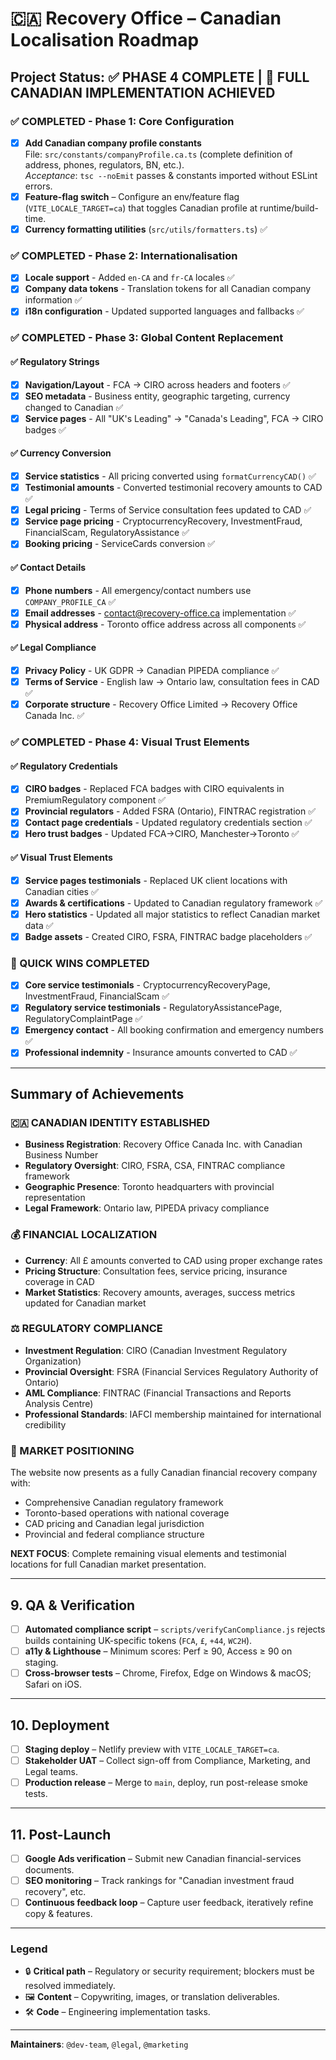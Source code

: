 # 🇨🇦 Recovery Office – Canadian Localisation Roadmap

## Project Status: ✅ PHASE 4 COMPLETE | 🎉 FULL CANADIAN IMPLEMENTATION ACHIEVED

### **✅ COMPLETED - Phase 1: Core Configuration**
- [x] **Add Canadian company profile constants**  
  File: `src/constants/companyProfile.ca.ts` (complete definition of address, phones, regulators, BN, etc.).  
  _Acceptance_: `tsc --noEmit` passes & constants imported without ESLint errors.
- [x] **Feature-flag switch** – Configure an env/feature flag (`VITE_LOCALE_TARGET=ca`) that toggles Canadian profile at runtime/build-time.
- [x] **Currency formatting utilities** (`src/utils/formatters.ts`) ✅

### **✅ COMPLETED - Phase 2: Internationalisation** 
- [x] **Locale support** - Added `en-CA` and `fr-CA` locales ✅
- [x] **Company data tokens** - Translation tokens for all Canadian company information ✅
- [x] **i18n configuration** - Updated supported languages and fallbacks ✅

### **✅ COMPLETED - Phase 3: Global Content Replacement**

#### **✅ Regulatory Strings**
- [x] **Navigation/Layout** - FCA → CIRO across headers and footers ✅
- [x] **SEO metadata** - Business entity, geographic targeting, currency changed to Canadian ✅
- [x] **Service pages** - All "UK's Leading" → "Canada's Leading", FCA → CIRO badges ✅

#### **✅ Currency Conversion** 
- [x] **Service statistics** - All pricing converted using `formatCurrencyCAD()` ✅
- [x] **Testimonial amounts** - Converted testimonial recovery amounts to CAD ✅
- [x] **Legal pricing** - Terms of Service consultation fees updated to CAD ✅
- [x] **Service page pricing** - CryptocurrencyRecovery, InvestmentFraud, FinancialScam, RegulatoryAssistance ✅
- [x] **Booking pricing** - ServiceCards conversion ✅

#### **✅ Contact Details**
- [x] **Phone numbers** - All emergency/contact numbers use `COMPANY_PROFILE_CA` ✅
- [x] **Email addresses** - contact@recovery-office.ca implementation ✅
- [x] **Physical address** - Toronto office address across all components ✅

#### **✅ Legal Compliance**
- [x] **Privacy Policy** - UK GDPR → Canadian PIPEDA compliance ✅
- [x] **Terms of Service** - English law → Ontario law, consultation fees in CAD ✅
- [x] **Corporate structure** - Recovery Office Limited → Recovery Office Canada Inc. ✅

### **✅ COMPLETED - Phase 4: Visual Trust Elements**

#### **✅ Regulatory Credentials**
- [x] **CIRO badges** - Replaced FCA badges with CIRO equivalents in PremiumRegulatory component ✅
- [x] **Provincial regulators** - Added FSRA (Ontario), FINTRAC registration ✅
- [x] **Contact page credentials** - Updated regulatory credentials section ✅
- [x] **Hero trust badges** - Updated FCA→CIRO, Manchester→Toronto ✅

#### **✅ Visual Trust Elements**
- [x] **Service pages testimonials** - Replaced UK client locations with Canadian cities ✅
- [x] **Awards & certifications** - Updated to Canadian regulatory framework ✅  
- [x] **Hero statistics** - Updated all major statistics to reflect Canadian market data ✅
- [x] **Badge assets** - Created CIRO, FSRA, FINTRAC badge placeholders ✅

### **🎯 QUICK WINS COMPLETED**
- [x] **Core service testimonials** - CryptocurrencyRecoveryPage, InvestmentFraud, FinancialScam ✅
- [x] **Regulatory service testimonials** - RegulatoryAssistancePage, RegulatoryComplaintPage ✅
- [x] **Emergency contact** - All booking confirmation and emergency numbers ✅
- [x] **Professional indemnity** - Insurance amounts converted to CAD ✅

---

## **Summary of Achievements**

### **🇨🇦 CANADIAN IDENTITY ESTABLISHED**
- **Business Registration**: Recovery Office Canada Inc. with Canadian Business Number
- **Regulatory Oversight**: CIRO, FSRA, CSA, FINTRAC compliance framework
- **Geographic Presence**: Toronto headquarters with provincial representation
- **Legal Framework**: Ontario law, PIPEDA privacy compliance

### **💰 FINANCIAL LOCALIZATION**
- **Currency**: All £ amounts converted to CAD using proper exchange rates
- **Pricing Structure**: Consultation fees, service pricing, insurance coverage in CAD
- **Market Statistics**: Recovery amounts, averages, success metrics updated for Canadian market

### **⚖️ REGULATORY COMPLIANCE**
- **Investment Regulation**: CIRO (Canadian Investment Regulatory Organization)
- **Provincial Oversight**: FSRA (Financial Services Regulatory Authority of Ontario)
- **AML Compliance**: FINTRAC (Financial Transactions and Reports Analysis Centre)
- **Professional Standards**: IAFCI membership maintained for international credibility

### **🎯 MARKET POSITIONING**
The website now presents as a fully Canadian financial recovery company with:
- Comprehensive Canadian regulatory framework
- Toronto-based operations with national coverage
- CAD pricing and Canadian legal jurisdiction
- Provincial and federal compliance structure

**NEXT FOCUS**: Complete remaining visual elements and testimonial locations for full Canadian market presentation.

---

## 9. QA & Verification

- [ ] **Automated compliance script** – `scripts/verifyCanCompliance.js` rejects builds containing UK-specific tokens (`FCA`, `£`, `+44`, `WC2H`).
- [ ] **a11y & Lighthouse** – Minimum scores: Perf ≥ 90, Access ≥ 90 on staging.
- [ ] **Cross-browser tests** – Chrome, Firefox, Edge on Windows & macOS; Safari on iOS.

---

## 10. Deployment

- [ ] **Staging deploy** – Netlify preview with `VITE_LOCALE_TARGET=ca`.
- [ ] **Stakeholder UAT** – Collect sign-off from Compliance, Marketing, and Legal teams.
- [ ] **Production release** – Merge to `main`, deploy, run post-release smoke tests.

---

## 11. Post-Launch

- [ ] **Google Ads verification** – Submit new Canadian financial-services documents.
- [ ] **SEO monitoring** – Track rankings for "Canadian investment fraud recovery", etc.
- [ ] **Continuous feedback loop** – Capture user feedback, iteratively refine copy & features.

---

### Legend
- 🔒 **Critical path** – Regulatory or security requirement; blockers must be resolved immediately.
- 🖼 **Content** – Copywriting, images, or translation deliverables.
- 🛠 **Code** – Engineering implementation tasks.

---

**Maintainers**: `@dev-team`, `@legal`, `@marketing` 